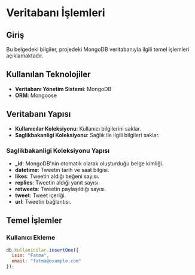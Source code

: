 # Veritabanı İşlemleri

## Giriş
Bu belgedeki bilgiler, projedeki MongoDB veritabanıyla ilgili temel işlemleri açıklamaktadır.

## Kullanılan Teknolojiler
- **Veritabanı Yönetim Sistemi**: MongoDB
- **ORM**: Mongoose

## Veritabanı Yapısı
- **Kullanıcılar Koleksiyonu**: Kullanıcı bilgilerini saklar.
- **Saglikbakanligi Koleksiyonu**: Sağlık ile ilgili bilgileri saklar.

### Saglikbakanligi Koleksiyonu Yapısı
- **_id**: MongoDB'nin otomatik olarak oluşturduğu belge kimliği.
- **datetime**: Tweetin tarih ve saat bilgisi.
- **likes**: Tweetin aldığı beğeni sayısı.
- **replies**: Tweetin aldığı yanıt sayısı.
- **retweets**: Tweetin paylaşıldığı sayısı.
- **tweet**: Tweet içeriği.
- **url**: Tweetin bağlantısı.

## Temel İşlemler
### Kullanıcı Ekleme
```javascript  
db.kullanicilar.insertOne({  
  isim: "Fatma",  
  email: "fatma@example.com"  
});  
